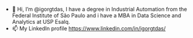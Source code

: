 - 👋 Hi, I’m @igorgtdas, I have a degree in Industrial Automation from the Federal Institute of São Paulo and i have a MBA in Data Science and Analytics at USP Esalq.
- 📫 My LinkedIn profile https://www.linkedin.com/in/igorgtdas/

<!---
igorgtdas/igorgtdas is a ✨ special ✨ repository because its `README.md` (this file) appears on your GitHub profile.
You can click the Preview link to take a look at your changes.
--->
